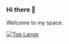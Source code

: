 ### Hi there 👋

Welcome to my space.

[![Top Langs](https://github-readme-stats.vercel.app/api/top-langs/?username=AccessRetrived&layout=compact)](https://github.com/AccessRetrieved)
